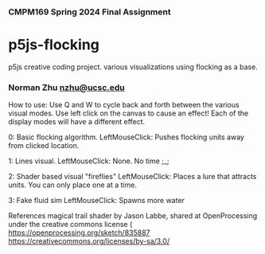 ### CMPM169 Spring 2024 Final Assignment
# p5js-flocking
p5js creative coding project. various visualizations using flocking as a base.
### Norman Zhu nzhu@ucsc.edu

How to use:
  Use Q and W to cycle back and forth between the various visual modes.
  Use left click on the canvas to cause an effect! 
  Each of the display modes will have a different effect.
    
0:  Basic flocking algorithm. 
    LeftMouseClick: Pushes flocking units away from clicked location.
    
1:  Lines visual.
    LeftMouseClick: None. No time ;_;
    
2:  Shader based visual "fireflies"
    LeftMouseClick: Places a lure that attracts units. You can only place one at a time.
    
3:  Fake fluid sim
    LeftMouseClick: Spawns more water

References magical trail shader by Jason Labbe, shared at OpenProcessing under the creative commons license (
https://openprocessing.org/sketch/835887
https://creativecommons.org/licenses/by-sa/3.0/
